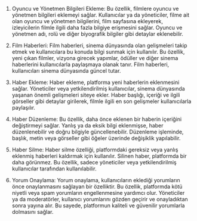 1. Oyuncu ve Yönetmen Bilgileri Ekleme: Bu özellik, filmlere oyuncu ve yönetmen bilgileri eklemeyi sağlar. Kullanıcılar ya da yöneticiler, filme ait olan oyuncu ve yönetmen bilgilerini, film sayfasına ekleyerek, izleyicilerin filmle ilgili daha fazla bilgiye erişmesini sağlar. Oyuncu ve yönetmen adı, rolü ve diğer biyografik bilgiler gibi detaylar eklenebilir.

2. Film Haberleri: Film haberleri, sinema dünyasında olan gelişmeleri takip etmek ve kullanıcılara bu konuda bilgi sunmak için kullanılır. Bu özellik, yeni çıkan filmler, vizyona girecek yapımlar, ödüller ve diğer sinema haberlerini kullanıcılarla paylaşmaya olanak tanır. Film haberleri, kullanıcıları sinema dünyasında güncel tutar.

3. Haber Ekleme: Haber ekleme, platforma yeni haberlerin eklenmesini sağlar. Yöneticiler veya yetkilendirilmiş kullanıcılar, sinema dünyasında yaşanan önemli gelişmeleri siteye ekler. Haber başlığı, içeriği ve ilgili görseller gibi detaylar girilerek, filmle ilgili en son gelişmeler kullanıcılarla paylaşılır.

4. Haber Düzenleme: Bu özellik, daha önce eklenen bir haberin içeriğini değiştirmeyi sağlar. Yanlış ya da eksik bilgi eklenmişse, haber düzenlenebilir ve doğru bilgiyle güncellenebilir. Düzenleme işleminde, başlık, metin veya görseller gibi öğeler üzerinde değişiklik yapılabilir.

5. Haber Silme: Haber silme özelliği, platformdaki gereksiz veya yanlış eklenmiş haberleri kaldırmak için kullanılır. Silinen haber, platformda bir daha görünmez. Bu özellik, sadece yöneticiler veya yetkilendirilmiş kullanıcılar tarafından kullanılabilir.

6. Yorum Onaylama: Yorum onaylama, kullanıcıların eklediği yorumların önce onaylanmasını sağlayan bir özelliktir. Bu özellik, platformda kötü niyetli veya spam yorumların engellenmesine yardımcı olur. Yöneticiler ya da moderatörler, kullanıcı yorumlarını gözden geçirir ve onayladıktan sonra yayına alır. Bu sayede, platformun kaliteli ve güvenilir yorumlarla dolmasını sağlar.
